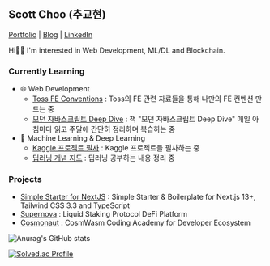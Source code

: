 ## Scott Choo (추교현)

[Portfolio](https://www.chooblog.xyz/) | [Blog](https://velog.io/@chooble) | [LinkedIn](https://www.linkedin.com/in/scott-choo-a61aa5155/)

Hi👋🏼 I'm interested in Web Development, ML/DL and Blockchain.

### Currently Learning
- 🌐 Web Development
  - [Toss FE Conventions](https://github.com/scottXchoo/Toss_FE_Conventions) : Toss의 FE 관련 자료들을 통해 나만의 FE 컨벤션 만드는 중
  - [모던 자바스크립트 Deep Dive](https://github.com/scottXchoo/Modern_JavaScript_Deep_Dive) : 책 "모던 자바스크립트 Deep Dive" 매일 아침마다 읽고 주말에 간단히 정리하며 복습하는 중
- 🤖 Machine Learning & Deep Learning
  - [Kaggle 프로젝트 필사](https://github.com/scottXchoo/Kaggle_Practice) : Kaggle 프로젝트들 필사하는 중
  - [딥러닝 개념 지도](https://github.com/scottXchoo/Deep_Learning_Deep_Dive) : 딥러닝 공부하는 내용 정리 중


### Projects
- [Simple Starter for NextJS](https://github.com/scottXchoo/Simple_Starter_for_NextJS) : Simple Starter & Boilerplate for Next.js 13+, Tailwind CSS 3.3 and TypeScript
- [Supernova](https://github.com/scottXchoo/supernova-frontend) : Liquid Staking Protocol DeFi Platform
- [Cosmonaut](https://github.com/scottXchoo/cosmonaut-frontend) : CosmWasm Coding Academy for Developer Ecosystem


![Anurag's GitHub stats](https://github-readme-stats.vercel.app/api?username=scottXchoo&show_icons=true&theme=apprentice)

[![Solved.ac Profile](http://mazassumnida.wtf/api/v2/generate_badge?boj=ckh0601)](https://solved.ac/ckh0601/)
<br/>
